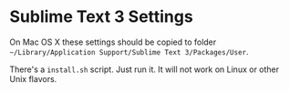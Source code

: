 Sublime Text 3 Settings
=======================

On Mac OS X these settings should be copied to folder `~/Library/Application Support/Sublime Text 3/Packages/User`.

There's a `install.sh` script. Just run it. It will not work on Linux or other Unix flavors.
